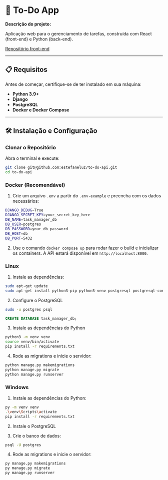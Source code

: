 # 🚀 To-Do App

**Descrição do projeto:**

Aplicação web para o gerenciamento de tarefas, construída com React (front-end) e Python (back-end).

[Repositório front-end](https://github.com/estefaneluz/to-do-list)

---

## 📋 **Requisitos**

Antes de começar, certifique-se de ter instalado em sua máquina:

- **Python 3.9+**
- **Django**
- **PostgreSQL**
- **Docker e Docker Compose**

---

## 🛠️ **Instalação e Configuração**

### **Clonar o Repositório**

Abra o terminal e execute:

```bash
git clone git@github.com:estefaneluz/to-do-api.git
cd to-do-api
```

### Docker (Recomendável)

1. Crie um arquivo `.env` a partir do `.env-example` e preencha com os dados necessários:

```bash
DJANGO_DEBUG=True
DJANGO_SECRET_KEY=your_secret_key_here
DB_NAME=task_manager_db
DB_USER=postgres
DB_PASSWORD=your_db_password
DB_HOST=db
DB_PORT=5432
```

2. Use o comando `docker compose up` para rodar fazer o build e inicializar os containers. A API estará disponível em `http://localhost:8000`.

### Linux

1. Instale as dependências:

```bash
sudo apt-get update
sudo apt-get install python3-pip python3-venv postgresql postgresql-contrib libpq-dev
```

2. Configure o PostgreSQL

```bash
sudo -u postgres psql
```

```SQL
CREATE DATABASE task_manager_db;
```

3. Instale as dependências do Python

```bash
python3 -m venv venv
source venv/bin/activate
pip install -r requirements.txt
```

4. Rode as migrations e inicie o servidor:

```bash
python manage.py makemigrations
python manage.py migrate
python manage.py runserver
```

### Windows

1. Instale as dependências do Python:

```bash
py -m venv venv
.\venv\Scripts\activate
pip install -r requirements.txt
```

2. Instale o PostgreSQL

3. Crie o banco de dados:

```bash
psql -U postgres
```

4. Rode as migrations e inicie o servidor:

```bash
py manage.py makemigrations
py manage.py migrate
py manage.py runserver
```